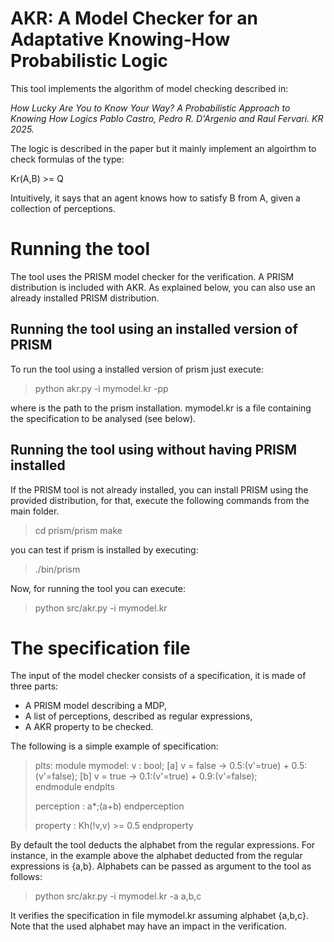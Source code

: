 # AKR: A Model Checker for an Adaptative Knowing-How Probabilistic Logic

This tool implements the algorithm of model checking described in: 

*How Lucky Are You to Know Your Way? A Probabilistic Approach to Knowing How Logics
Pablo Castro, Pedro R. D'Argenio and Raul Fervari. KR 2025.*

The logic is described in the paper but it mainly implement an algoirthm to check formulas of the type:  

Kr(A,B) >= Q  

Intuitively, it says that an agent knows how to satisfy B from A, given a collection 
of perceptions.

# Running the tool

The tool uses the PRISM model checker for the verification. A PRISM distribution 
is included with AKR. As explained below, you can also use an already installed PRISM distribution.

## Running the tool using an installed version of PRISM

To run the tool using a installed version of prism just execute:

> python akr.py -i mymodel.kr -pp <prism-path>

where <prism-path> is the path to the prism installation. mymodel.kr is a file containing 
the specification to be analysed (see below).

## Running the tool using without having PRISM installed

If the PRISM tool is not already installed, you can install PRISM using the provided distribution,
for that, execute the following commands from the main folder.

> cd prism/prism
> make

you can test if prism is installed by executing:

> ./bin/prism 

Now, for running the tool you can execute:

> python src/akr.py -i mymodel.kr 

# The specification file

The input of the model checker consists of a specification, it is made of three parts:

* A PRISM model describing a MDP,
* A list of perceptions, described as regular expressions,
* A AKR property to be checked.

The following is a simple example of specification:

>plts: 
>    module mymodel:
>        v : bool; 
>        [a] v = false -> 0.5:(v'=true) + 0.5:(v'=false); 
>        [b] v = true -> 0.1:(v'=true) + 0.9:(v'=false); 	
>    endmodule
>endplts
>
>perception : a*;(a+b)
>endperception
>
>property : Kh(!v,v) >= 0.5
>endproperty 

By default the tool deducts the alphabet from the regular expressions. For instance, in the example above the alphabet deducted from the regular expressions is {a,b}. Alphabets can be passed as argument to the tool as follows:

> python src/akr.py -i mymodel.kr -a a,b,c

It verifies the specification in file mymodel.kr assuming alphabet {a,b,c}. Note that the used alphabet may have an impact in the verification.







 
